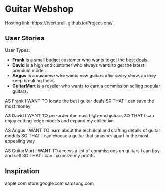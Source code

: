 # Guitar Webshop

Hosting link: https://tventurelli.github.io/Project-one/.

## User Stories

User Types: 

- **Frank** is a small budget customer who wants to get the best deals.
- **David** is a high end customer who always wants to get the latest premium model.
- **Angus** is a customer who wants new guitars after every show, as they keep breaking theirs.
- **GuitarMart** is a reseller who wants to earn a commission selling popular guitars.

AS Frank
I WANT TO locate the best guitar deals
SO THAT I can save the most money

AS David
I WANT TO pre-order the most high-end guitars
SO THAT I can enjoy cutting-edge models and expand my collection

AS Angus
I WANT TO learn about the technical and crafting details of guitar models
SO THAT I can choose a guitar that smashes apart in the most appealing way

AS GuitarMart
I WANT TO access a list of commissions on guitars I can buy and sell
SO THAT I can maximize my profits

## Inspiration

apple.com
store.google.com
samsung.com
